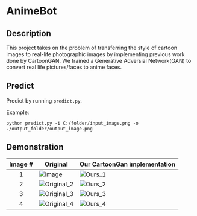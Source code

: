 # AnimeBot

## Description
This project takes on the problem of transferring
the style of cartoon images to real-life photographic images by
implementing previous work done by CartoonGAN. We trained
a Generative Adversial Network(GAN) to convert real life pictures/faces to anime faces.
## Predict

Predict by running `predict.py`.

Example:

```
python predict.py -i C:/folder/input_image.png -o ./output_folder/output_image.png
```
## Demonstration

| Image # | Original | Our CartoonGan implementation |
|:-------:|----------|-------------------------------|
|1| ![image](https://user-images.githubusercontent.com/62140058/120894245-24ecd800-c635-11eb-916c-c0a97eb43ae8.png) | ![Ours_1](https://drive.google.com/file/d/1QINMwDel6aEThDdLDOUlrdzGV7x9RrM2/view?usp=sharing) |
|2| ![Original_2](https://drive.google.com/file/d/1VOYIKEFHKqy2ibbWolsQKzhkN_p9clf6/view?usp=sharing) | ![Ours_2](https://drive.google.com/file/d/1koOnCpoY1h-Istuam-VMrT9UhYsXdu0u/view?usp=sharing) |
|3| ![Original_3](https://drive.google.com/file/d/1zK0qHeNDNzGtBfGW2FeYGkCNuIkLQSRt/view?usp=sharing) | ![Ours_3](https://drive.google.com/file/d/1e68EMv1tTAbt3lrJCcDsPTa1limrXfMa/view?usp=sharing) |
|4| ![Original_4](https://drive.google.com/file/d/1g7FpYmxCZv8-rlRc9_HQhSOUuW7x9jnh/view?usp=sharing) | ![Ours_4](https://drive.google.com/file/d/12HW27rEG0iAVtaWaMNHhHa-P1cyzMERb/view?usp=sharing) |
